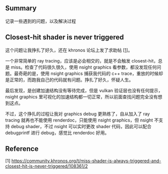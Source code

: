 ## Summary

记录一些遇到的问题，以及解决过程



## Closest-hit shader is never triggered

这个问题让我挣扎了好久，还在 khronos 论坛上发了求助帖 [[1]](#[1])。

一个非常简单的 ray tracing，应该是必会相交的，就是不会触发 closest-hit，总是 miss。检查了代码很久很久，使用 nsight graphics 看参数，都没发现任何问题。最奇葩的是，使用 nsight graphics 捕获我代码的 c++ trace，重放的时候却是正常的，而跑我自己的代码就有问题。挣扎了好久，怀疑人生。

最后发现，是创建加速结构没有等待完成，但是 vulkan 验证层也没有任何提示，nsight graphics 里可视化的加速结构都一切正常，所以前面查找问题完全没有想到这点。

不过，这个挣扎的过程让我对 graphics debug 更熟练了，自从加入了 ray tracing 就再也不能使用 renderdoc，只能使用 nsight graphics，但 nsight 不支持 debug shader，不过 nsight 可以实时更改 shader 代码，因此可以配合 debugprintf 进行 debug，感觉比 renderdoc 好用。





































## Reference

<a name="[1]">[1]</a> https://community.khronos.org/t/miss-shader-is-always-triggered-and-closest-hit-is-never-triggered/108361/2